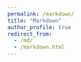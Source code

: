 ```yaml
---
permalink: /markdown/
title: "Markdown"
author_profile: true
redirect_from: 
  - /md/
  - /markdown.html
---
```


